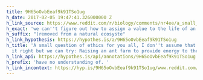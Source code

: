 ```yaml
---
title: 9H65oOvbEeaf9k91TSo1ug
h_date: 2017-02-05 19:47:41.326000000 Z
h_link_source: https://www.reddit.com/r/biology/comments/nr4ee/a_small_question_of_ethics_for_you_all_i_dont/
h_exact: 'we can''t figure out how to assign a value to the life of an ant '
h_suffix: "(removed from a natural ecosyste"
h_link_hypothesis: https://hypothes.is/a/9H65oOvbEeaf9k91TSo1ug
h_title: 'A small question of ethics for you all, I don''t assume that we''ll get
  it right but we can try: Raising an ant farm to provide energy to the grid • /r/biology'
h_link_api: https://hypothes.is/api/annotations/9H65oOvbEeaf9k91TSo1ug
h_prefix: 'have no understanding of. '
h_link_incontext: https://hyp.is/9H65oOvbEeaf9k91TSo1ug/www.reddit.com/r/biology/comments/nr4ee/a_small_question_of_ethics_for_you_all_i_dont/
---
```


